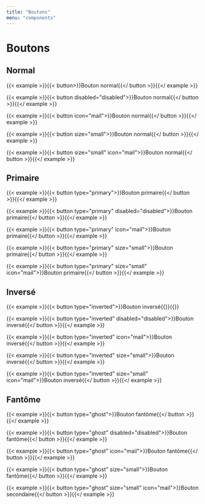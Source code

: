 ```yaml
---
title: "Boutons"
menu: "components"
---
```


# Boutons

## Normal

{{< example >}}{{< button>}}Bouton normal{{</ button >}}{{</ example >}}

{{< example >}}{{< button disabled="disabled">}}Bouton normal{{</ button >}}{{</ example >}}

{{< example >}}{{< button icon="mail">}}Bouton normal{{</ button >}}{{</ example >}}

{{< example >}}{{< button size="small">}}Bouton normal{{</ button >}}{{</ example >}}

{{< example >}}{{< button size="small" icon="mail">}}Bouton normal{{</ button >}}{{</ example >}}

## Primaire

{{< example >}}{{< button type="primary">}}Bouton primaire{{</ button >}}{{</ example >}}

{{< example >}}{{< button type="primary" disabled="disabled">}}Bouton primaire{{</ button >}}{{</ example >}}

{{< example >}}{{< button type="primary" icon="mail">}}Bouton primaire{{</ button >}}{{</ example >}}

{{< example >}}{{< button type="primary" size="small">}}Bouton primaire{{</ button >}}{{</ example >}}

{{< example >}}{{< button type="primary" size="small" icon="mail">}}Bouton primaire{{</ button >}}{{</ example >}}

## Inversé

<div class="inverted">
{{< example >}}{{< button type="inverted">}}Bouton inversé{{</ button >}}{{</ example >}}

{{< example >}}{{< button type="inverted" disabled="disabled">}}Bouton inversé{{</ button >}}{{</ example >}}

{{< example >}}{{< button type="inverted" icon="mail">}}Bouton inversé{{</ button >}}{{</ example >}}

{{< example >}}{{< button type="inverted" size="small">}}Bouton inversé{{</ button >}}{{</ example >}}

{{< example >}}{{< button type="inverted" size="small" icon="mail">}}Bouton inversé{{</ button >}}{{</ example >}}

</div>

## Fantôme

{{< example >}}{{< button type="ghost">}}Bouton fantôme{{</ button >}}{{</ example >}}

{{< example >}}{{< button type="ghost" disabled="disabled">}}Bouton fantôme{{</ button >}}{{</ example >}}

{{< example >}}{{< button type="ghost" icon="mail">}}Bouton fantôme{{</ button >}}{{</ example >}}

{{< example >}}{{< button type="ghost" size="small">}}Bouton fantôme{{</ button >}}{{</ example >}}

{{< example >}}{{< button type="ghost" size="small" icon="mail">}}Bouton secondaire{{</ button >}}{{</ example >}}
